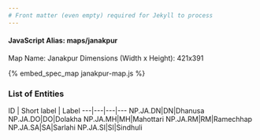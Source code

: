 ```yaml
---
# Front matter (even empty) required for Jekyll to process
---
```


#### JavaScript Alias: maps/janakpur

Map Name: Janakpur
Dimensions (Width x Height): 421x391




{% embed_spec_map janakpur-map.js %}

### List of Entities

ID | Short label | Label
---|---|---|---
NP.JA.DN|DN|Dhanusa
NP.JA.DO|DO|Dolakha
NP.JA.MH|MH|Mahottari
NP.JA.RM|RM|Ramechhap
NP.JA.SA|SA|Sarlahi
NP.JA.SI|SI|Sindhuli